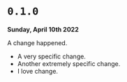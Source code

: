 # `0.1.0`

**Sunday, April 10th 2022**

A change happened.

- A very specific change.
- Another extremely specific change.
- I love change.